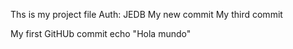 Ths is my project file Auth: JEDB
My new commit
My third commit


My first GitHUb commit
echo "Hola mundo"
